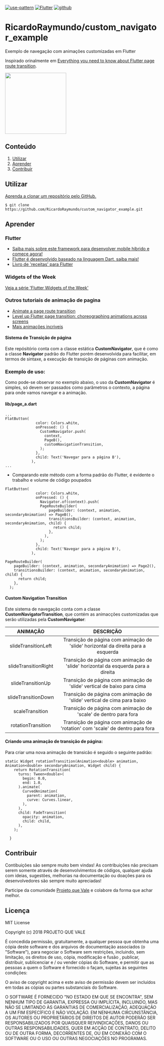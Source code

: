 [![use-pattern][use-pattern-badge-url]][use-pattern-url]
[![Flutter][flutter-badge-url]][flutter-url]
[![github][github-badge-url]][github-url]


# RicardoRaymundo/custom_navigator_example
Exemplo de navegação com animações customizadas em Flutter

Inspirado orinalmente em [Everything you need to know about Flutter page route transition](https://medium.com/flutter-community/everything-you-need-to-know-about-flutter-page-route-transition-9ef5c1b32823).

<img src="https://media.giphy.com/media/IdTUMYqdGWz3Bn4zht/giphy.gif" width="200">

## Conteúdo
1. [Utilizar](#utilizar)
2. [Aprender](#aprender)
3. [Contribuir](#contribuir)

## Utilizar

[Aprenda a clonar um repositório pelo GitHub.](https://help.github.com/en/articles/cloning-a-repository)

```
$ git clone https://github.com/RicardoRaymundo/custom_navigator_example.git
```

## Aprender

### Flutter
- [Saiba mais sobre este framework para desenvolver mobile híbrido e começe agora!](https://flutter.dev/?gclid=Cj0KCQjwuZDtBRDvARIsAPXFx3B2TfM0D6BfUhMiNEtwoNnPRSGntBKR4lQy2RKASKZ6NePDKlCqoeUaAmpzEALw_wcB)
- [Flutter é desenvolvido baseado na linguagem Dart, saiba mais!](https://dart.dev/)
- [Livro de 'receitas' para Flutter](https://flutter.dev/docs/cookbook)

### Widgets of the Week
[Veja a série 'Flutter Widgets of the Week'](https://www.youtube.com/watch?v=b_sQ9bMltGU&list=PLjxrf2q8roU23XGwz3Km7sQZFTdB996iG)

### Outros tutoriais de animação de pagina
 - [Animate a page route transition]()
 - [Level up Flutter page transition: choreographing animations across screens](https://uxdesign.cc/level-up-flutter-page-transition-choreographing-animations-across-screens-efb5ea105fca)
 - [Mais animações incriveis](https://flutterawesome.com/tag/animation/)
 
#### Sistema de Transição de página
Este repósitório conta com a classe estática **CustomNavigator**, que é como a classe **Navigator** padrão do Flutter porém desenvolvida para facilitar, em termos de sintaxe, a execução de transição de páginas com animação. 
 
### Exemplo de uso:
Como pode-se observar no exemplo abaixo, o uso da **CustomNavigator** é simples, só devem ser passados como parâmetros o contexto, a página para onde vamos navegar e a animação.

#### lib/page_a.dart
```
...
FlatButton(
              color: Colors.white,
              onPressed: () {
                CustomNavigator.push(
                  context,
                  PageB(),
                  customNavigationTransition,
                );
              },
              child: Text('Navegar para a página B'),
            ),
...
```

- Comparando este método com a forma padrão do Flutter, é evidente o trabalho e volume de código poupados

```
FlatButton(
              color: Colors.white,
              onPressed: () {
                Navigator.of(context).push(
                PageRouteBuilder(
                    pageBuilder: (context, animation, secondaryAnimation) => PageB(),
                    transitionsBuilder: (context, animation, secondaryAnimation, child) {
                      return child;
                    },
                  ),
                );
              },
              child: Text('Navegar para a página B'),
            ),

PageRouteBuilder(
    pageBuilder: (context, animation, secondaryAnimation) => Page2(),
    transitionsBuilder: (context, animation, secondaryAnimation, child) {
      return child;
    },
  );
```

#### Custom Navigation Transition
Este sistema de navegação conta com a classe **CustomNavigatorTransition**, que contém as animacções customizadas que serão utilizadas pela **CustomNavigator**:

|       ANIMAÇÃO       |                                     DESCRIÇÃO                                     |
|:--------------------:|:---------------------------------------------------------------------------------:|
| slideTransitionLeft  | Transição de página com animação de 'slide' horizontal da direita para a esquerda |
| slideTransitionRight | Transição de página com animação de 'slide' horizontal da esquerda para a direita |
| slideTransitionUp    | Transição de página com animação de 'slide' vertical de baixo para cima           |
| slideTransitionDown  | Transição de página com animação de 'slide' vertical de cima para baixo           |
| scaleTransition      | Transição de página com animação de 'scale' de dentro para fora                   |
| rotationTransition   | Transição de página com animação de 'rotation' com 'scale' de dentro para fora    |

#### Criando uma animação de transição de página:
Para criar uma nova animação de transicão é seguido o seguinte padrão:

```
static Widget rotationTransition(Animation<double> animation, Animation<double> secondaryAnimation, Widget child) {
    return RotationTransition(
      turns: Tween<double>(
        begin: 0.0,
        end: 1.0,
      ).animate(
        CurvedAnimation(
          parent: animation,
          curve: Curves.linear,
        ),
      ),
      child: FadeTransition(
        opacity: animation,
        child: child,
      ),
    );

  }
```

## Contribuir
Contibuições são sempre muito bem vindas! As contribuições não precisam serem somente através de desenvolvimentos de códigos, qualquer ajuda com ideias, sugestões, melhorias na documentação ou doações para os desenvolvedores são sempre muito apreciadas! 

Participe da comunidade [Projeto que Vale](http://www.projetoquevale.com.br) e colabore da forma que achar melhor.


## Licença
MIT License

Copyright (c) 2018 PROJETO QUE VALE

É concedida permissão, gratuitamente, a qualquer pessoa que obtenha uma cópia deste software e dos arquivos de documentação associados (o "Software"), para negociar o Software sem restrições, incluindo, sem limitação, os direitos de uso, cópia, modificação e fusão , publicar, distribuir, sublicenciar e / ou vender cópias do Software, e permitir que as pessoas a quem o Software é fornecido o façam, sujeitas às seguintes condições:

O aviso de copyright acima e este aviso de permissão devem ser incluídos em todas as cópias ou partes substanciais do Software.

O SOFTWARE É FORNECIDO "NO ESTADO EM QUE SE ENCONTRA", SEM NENHUM TIPO DE GARANTIA, EXPRESSA OU IMPLÍCITA, INCLUINDO, MAS NÃO SE LIMITANDO ÀS GARANTIAS DE COMERCIALIZAÇÃO, ADEQUAÇÃO A UM FIM ESPECÍFICO E NÃO VIOLAÇÃO. EM NENHUMA CIRCUNSTÂNCIA, OS AUTORES OU PROPRIETÁRIOS DE DIREITOS DE AUTOR PODERÃO SER RESPONSABILIZADOS POR QUAISQUER REIVINDICAÇÕES, DANOS OU OUTRAS RESPONSABILIDADES, QUER EM ACÇÃO DE CONTRATO, DELITO OU DE OUTRA FORMA, DECORRENTES DE, OU EM CONEXÃO COM O SOFTWARE OU O USO OU OUTRAS NEGOCIAÇÕES NO PROGRAMAS.



[use-pattern-badge-url]: https://img.shields.io/badge/Padrão-USE-orange.svg
[use-pattern-url]: http://www.use-pattern.com/@use-pattern/grid-layout

[flutter-badge-url]: https://img.shields.io/badge/Flutter-1.9.1-blue
[flutter-url]: https://flutter.dev

[github-badge-url]: https://img.shields.io/badge/github-download-brightgreen.svg
[github-url]: https://www.npmjs.com/package/@use-patternt/grid-layout



